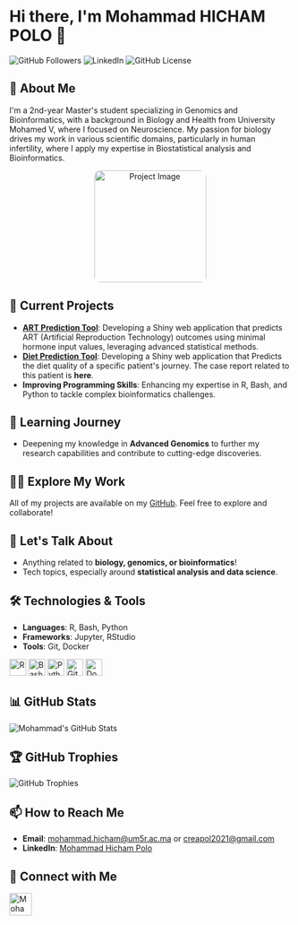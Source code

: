 # Hi there, I'm Mohammad HICHAM POLO 👋

![GitHub Followers](https://img.shields.io/github/followers/MohammadHichamPolo?label=Followers&style=social)
![LinkedIn](https://img.shields.io/badge/LinkedIn-Connect-blue?logo=linkedin&style=flat-square)
![GitHub License](https://img.shields.io/github/license/MohammadHichamPolo/Mohammad-Hicham-Polo)

## 🚀 About Me
I'm a 2nd-year Master's student specializing in Genomics and Bioinformatics, with a background in Biology and Health from University Mohamed V, where I focused on Neuroscience. My passion for biology drives my work in various scientific domains, particularly in human infertility, where I apply my expertise in Biostatistical analysis and Bioinformatics.

<p align="center">
  <img src="https://user-images.githubusercontent.com/MohammadHichamPolo/project-image.png" alt="Project Image" height="200" style="border-radius: 10px;">
</p>

## 🔭 Current Projects
- **[ART Prediction Tool](https://github.com/MohammadHichamPolo/ART-Prediction-Tool)**: Developing a Shiny web application that predicts ART (Artificial Reproduction Technology) outcomes using minimal hormone input values, leveraging advanced statistical methods.
- **[Diet Prediction Tool](https://github.com/MohammadHichamPolo/ART-Prediction-Tool)**: Developing a Shiny web application that Predicts the diet quality of a specific patient's journey. The case report related to this patient is **here**.
- **Improving Programming Skills**: Enhancing my expertise in R, Bash, and Python to tackle complex bioinformatics challenges.

## 🌱 Learning Journey
- Deepening my knowledge in **Advanced Genomics** to further my research capabilities and contribute to cutting-edge discoveries.

## 👨‍💻 Explore My Work
All of my projects are available on my [GitHub](https://github.com/MohammadHichamPolo). Feel free to explore and collaborate!

## 💬 Let's Talk About
- Anything related to **biology, genomics, or bioinformatics**!
- Tech topics, especially around **statistical analysis and data science**.

## 🛠️ Technologies & Tools
- **Languages**: R, Bash, Python
- **Frameworks**: Jupyter, RStudio
- **Tools**: Git, Docker

<p align="left">
  <img src="https://img.shields.io/badge/R-276DC3?style=for-the-badge&logo=r&logoColor=white" alt="R" height="30">
  <img src="https://img.shields.io/badge/Bash-4EAA25?style=for-the-badge&logo=gnu-bash&logoColor=white" alt="Bash" height="30">
  <img src="https://img.shields.io/badge/Python-3776AB?style=for-the-badge&logo=python&logoColor=white" alt="Python" height="30">
  <img src="https://img.shields.io/badge/Git-F05032?style=for-the-badge&logo=git&logoColor=white" alt="Git" height="30">
  <img src="https://img.shields.io/badge/Docker-2496ED?style=for-the-badge&logo=docker&logoColor=white" alt="Docker" height="30">
</p>

## 📊 GitHub Stats
![Mohammad's GitHub Stats](https://github-readme-stats.vercel.app/api?username=MohammadHichamPolo&show_icons=true&theme=radical)

## 🏆 GitHub Trophies
![GitHub Trophies](https://github-profile-trophy.vercel.app/?username=MohammadHichamPolo&theme=dracula)

## 📫 How to Reach Me
- **Email**: [mohammad.hicham@um5r.ac.ma](mailto:mohammad.hicham@um5r.ac.ma) or [creapol2021@gmail.com](mailto:creapol2021@gmail.com)
- **LinkedIn**: [Mohammad Hicham Polo](https://www.linkedin.com/in/mohammad-hicham-polo-071043269/)

## 🔗 Connect with Me
<p align="left">
  <a href="https://www.linkedin.com/in/mohammad-hicham-polo-071043269/" target="_blank"><img align="center" src="https://cdn.jsdelivr.net/npm/simple-icons@3.0.1/icons/linkedin.svg" alt="Mohammad Hicham Polo" height="40" width="40" /></a>
</p>
